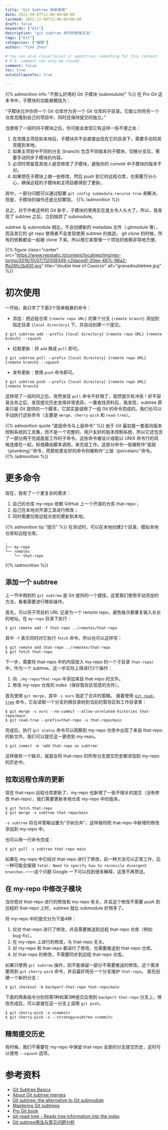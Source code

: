 ```yaml
---
title: "Git Subtree 简单使用"
date: 2022-09-07T12:00:00+08:00
lastmod: 2022-12-09T12:00:00+08:00
draft: false
keywords: ["Git"]
description: "git subtree 命令的使用方法"
tags: ["Git"]
categories: ["编程"]
author: "Yike Zhou"

# You can also close(false) or open(true) something for this content.
# P.S. comment can only be closed
comment: false
toc: true
autoCollapseToc: true

---
```


{{% admonition info "不那么好用的 Git 子模块 (submodule)" %}}
在 *Pro Git* 这本书中，子模块的功能被概括为：

“子模块允许你将一个 Git 仓库作为另一个 Git 仓库的子目录。它能让你将另一个仓库克隆到自己的项目中，同时还保持提交的独立。”

当使用了一段时间子模块之后，你可能会发现它有这样一些不便之处：
1. 在克隆主项目到本地后，子模块并不会直接出现在它的目录下，需要手动将其克隆到本地。
2. 如果主项目中不同的分支 (branch) 包含不同版本的子模块，切换分支后，需要手动同步子模块的内容。
3. 必须时常留意其他人是否修改了子模块，避免你的 commit 中子模块的版本不对。
4. 如果想在子模块上做一些修改，然后 push 到它的远程仓库，也需要万分小心，确保远程的子模块和主项目都得到了更新。

其中，一部分问题可以通过配置 `git config submodule.recurse true` 来解决。但是，子模块的操作还是比较繁琐。
{{% /admonition %}}

总之，对于作者这样的 Git 新手，子模块的使用实在是太令人头大了。所以，我发现了 subtree 之后，立刻抛弃了 submodule。

subtree 与 submodule 相比，不会创建新的 metadata 文件（.gitmodule 等），而且其它的 git repo 使用者不会发现使用 subtree 的痕迹。
git clone 的时候，所有的依赖都会一起被 clone 下来。所以用它来管理一个项目的依赖非常地方便。

{{% figure class="center" src="https://www.repstatic.it/content/localirep/img/rep-torino/2016/10/07/112008349-c2daced1-20ee-487c-98a2-ffa26fc2b400.jpg" title="double tree of Casorzo" alt="granadoubletree.jpg" %}}

# 初次使用

一开始，我只学了下面3个简单粗暴的命令：

- 添加：把远程仓库 `{remote repo URL}` 的某个分支 `{remote branch}` 添加到指定目录 `{local directory}` 下，并自动创建一个提交。
```shell
$ git subtree add --prefix {local directory} {remote repo URL} {remote branch} --squash
```

- 拉取更新：将 `add` 换成 `pull` 即可。
```shell
$ git subtree pull --prefix {local directory} {remote repo URL} {remote branch} --squash
```

- 发布更新：使用 `push` 命令即可。
```shell
$ git subtree push --prefix {local directory} {remote repo URL} {remote branch}
```

这样用了一段时间之后，突然发现 `pull` 命令不好用了，竟然提示有冲突！好不容易合并之后，发现提交历史变得非常诡异。一番查找资料后，我发现，subtree 原来只是 Git 提供的一个脚本，它其实是调用了一组 Git 的命令完成的。我们也可以手动执行这些命令（主要是 `merge`、`cherry-pick` 和 `read-tree`）。

{{% admonition quote "底层命令与上层命令" %}}
由于 Git 最初是一套面向版本控制系统的工具集，而不是一个完整的、用户友好的版本控制系统，所以它还包含了一部分用于完成底层工作的子命令。这些命令被设计成能以 UNIX 命令行的风格连接在一起，抑或藉由脚本调用，来完成工作。这部分命令一般被称作“底层（plumbing）”命令，而那些更友好的命令则被称作“上层（porcelain）”命令。
{{% /admonition %}}



# 更多命令

现在，我有了一个更复杂的需求：
1. 自己的仓库 my-repo 依赖 GitHub 上一个开源的仓库 that-repo；
2. 自己在本地对开源工具进行修改；
3. 同时需要拉取远程仓库的更新到本地。

{{% admonition tip "提示" %}}
在测试时，可以在本地创建2个目录，模拟本地仓库和远程仓库。

```
.
├── my-repo
└── remotes
    └── that-repo
```
{{% /admonition %}}

## 添加一个 subtree

上一节中用到的 `git subtree` 是 Git 提供的一个捷径。这里我们使用手动添加的方法，看看需要进行哪些操作。

首先，可以将子项目的 URL 记录为一个 remote repo，避免每次都重复输入长长的地址。在 `my-repo` 目录下执行：

```shell
$ git remote add -f that-repo ../remotes/that-repo
```

其中 `-f` 表示同时对它执行 `fetch` 命令，所以也可以这样写：

```shell
$ git remote add that-repo ../remotes/that-repo
$ git fetch that-repo
```

下一步，需要将 that-repo 中的内容放入 my-repo 的一个子目录 `that-repo/` 中，作为一个 subtree。这一步实际上得进行2个操作：
1. 向 `./my-repo/that-repo` 中添加来自 that-repo 的文件。
2. 修改 my-repo 仓库的 index（保存暂存区信息的文件）。

首先使用 `git merge`，其中 `-s ours` 指定了合并的策略。
接着使用 [`git read-tree`](https://git-scm.com/docs/git-read-tree) 命令，它会读取一个分支的根目录树到当前的暂存区和工作目录里：

```shell
$ git merge -s ours --no-commit --allow-unrelated-histories that-repo/main
$ git read-tree --prefix=that-repo -u that-repo/main
```

完成后，执行 `git status` 命令可以观察到 my-repo 仓库中出现了来自 that-repo 的新文件。我们可以提交这一更改到 my-repo。

```shell
$ git commit -m 'add that-repo as subtree'
```

这样做有一个缺点，就是会将 that-repo 的所有分支提交历史都添加到 my-repo 的历史中。

## 拉取远程仓库的更新

现在 that-repo 远程仓库更新了，my-repo 也新增了一些不相关的提交（没有修改 that-repo），我们需要更新本地仓库 my-repo 中的版本。

```shell
$ git fetch that-repo
$ git merge -s subtree that-repo/main
```

`-s subtree` 将合并策略设置为“子树合并”，这样做将把 that-repo 中新增的修改添加到 my-repo 中。

也可以用一行命令完成：

```shell
$ git pull -s subtree that-repo main
```

如果在 my-repo 中已经对 that-repo 进行了修改，前一种方法可以正常工作，后一种可能会报错 `fatal: Need to specify how to reconcile divergent branches.`——这个问题 Google 一下可以找到很多解释，这里不再赘述。

## 在 my-repo 中修改子模块

当你想对 that-repo 进行的修改和 my-repo 有关，并且这个修改不需要 push 到远程的 that-repo 上时，subtree 就比 submodule 好用多了。

将 my-repo 中的提交分为下面4种：
1. 仅对 that-repo 进行了修改，并且需要推送到远程 that-repo 仓库（例如 bug-fix）。
2. 在 my-repo 上进行的修改，与 that-repo 无关。
3. 对 my-repo 和 that-repo 都进行了修改，也需要推送到 that-repo 仓库。
4. 对 that-repo 的修改，不需要同步到远程 that-repo 仓库。

如果只使用 `git subtree` 操作，则不能保留一部分不需要推送的修改。这个需求要用到 `git cherry-pick` 命令，并且最好用另一个分支维护 `that-repo`。
首先创建一个新的分支：

```shell
$ git checkout -b backport-that-repo that-repo/main
```

下面的两条指令分别将第1种和第3种提交应用到 `backport-that-repo` 分支上，修改完成后，可以直接在这一分支上调用 `git push`。

```shell
$ git cherry-pick -x <commit>
$ git cherry-pick -x --strategy=subtree <commit>
```

## 精简提交历史

有时候，我们不需要在 my-repo 中保留 that-repo 全部的分支提交历史，这时可以使用 `--squash` 选项。

# 参考资料

- [Git Subtree Basics](https://gist.github.com/SKempin/b7857a6ff6bddb05717cc17a44091202)
- [About Git subtree merges](https://docs.github.com/en/get-started/using-git/about-git-subtree-merges?platform=linux)
- [Git subtree: the alternative to Git submodule](https://www.atlassian.com/git/tutorials/git-subtree)
- [Mastering Git subtrees](https://medium.com/@porteneuve/mastering-git-subtrees-943d29a798ec)
- [Pro Git book](https://git-scm.com/book/zh/v2)
- [git-read-tree - Reads tree information into the index](https://git-scm.com/docs/git-read-tree)
- [Git subtree用法与常见问题分析](https://juejin.cn/post/6881580754854215687)